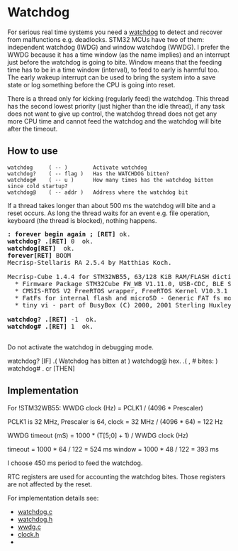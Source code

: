 # Watchdog

For serious real time systems you need a [watchdog](https://en.wikipedia.org/wiki/Watchdog_timer)
to detect and recover from malfunctions e.g. deadlocks.  STM32 MCUs have two of them: independent 
watchdog (IWDG) and window watchdog (WWDG). 
I prefer the WWDG because it has a time window (as the name implies) and an interrupt just before 
the watchdog is going to bite. Window means that the feeding time has to be in a time 
window (interval), to feed to early is harmful too. 
The early wakeup interrupt can be used to bring the system into a save state or log something 
before the CPU is going into reset.

There is a thread only for kicking (regularly feed) the watchdog. This thread has the second 
lowest priority (just higher than the idle thread), if any task does not want to give up control, 
the watchdog thread does not get any more CPU time and cannot feed the watchdog and the watchdog 
will bite after the timeout.

## How to use

```
watchdog     ( -- )        Activate watchdog
watchdog?    ( -- flag )   Has the WATCHDOG bitten?
watchdog#    ( -- u )      How many times has the watchdog bitten since cold startup?
watchdog@    ( -- addr )   Address where the watchdog bit
```

If a thread takes longer than about 500 ms the watchdog will bite and a reset occurs. 
As long the thread waits for an event e.g. file operation, keyboard (the thread is blocked), 
nothing happens.
<pre>
<b>: forever begin again ; [RET]</b> ok.
<b>watchdog? .[RET]</b> 0  ok.
<b>watchdog[RET]</b>  ok.
<b>forever[RET]</b> BOOM
Mecrisp-Stellaris RA 2.5.4 by Matthias Koch.

Mecrisp-Cube 1.4.4 for STM32WB55, 63/128 KiB RAM/FLASH dictionary (C) 2021 peter@spyr.ch
  * Firmware Package STM32Cube FW_WB V1.11.0, USB-CDC, BLE Stack 5.0 (C) 2021 STMicroelectronics
  * CMSIS-RTOS V2 FreeRTOS wrapper, FreeRTOS Kernel V10.3.1 (C) 2020 Amazon.com
  * FatFs for internal flash and microSD - Generic FAT fs module  R0.12c (C) 2017 ChaN
  * tiny vi - part of BusyBox (C) 2000, 2001 Sterling Huxley

<b>watchdog? .[RET]</b> -1  ok.
<b>watchdog# .[RET]</b> 1  ok.

</pre>

Do not activate the watchdog in debugging mode.

<verbatim>
watchdog? [IF] .( Watchdog has bitten at ) watchdog@ hex. .( , # bites: ) watchdog# . cr [THEN]
</verbatim>

## Implementation

For !STM32WB55:
<verbatim>
WWDG clock (Hz) = PCLK1 / (4096 * Prescaler)

PCLK1 is 32 MHz, Prescaler is 64, 
clock = 32 MHz / (4096 * 64) = 122 Hz

WWDG timeout (mS) = 1000 * (T[5;0] + 1) / WWDG clock (Hz)

timeout = 1000 * 64 / 122 = 524 ms
window  = 1000 * 48 / 122 = 393 ms
</verbatim>

I choose 450 ms period to feed the watchdog.

RTC registers are used for accounting the watchdog bites. Those registers are not affected by the reset.

For implementation details see:
   * [watchdog.c](/peripherals/watchdog.c)
   * [watchdog.h](/peripherals/watchdog.h)
   * [wwdg.c](/Core/Src/wwdg.c)
   * [clock.h](/peripherals/clock.h)
   * 
